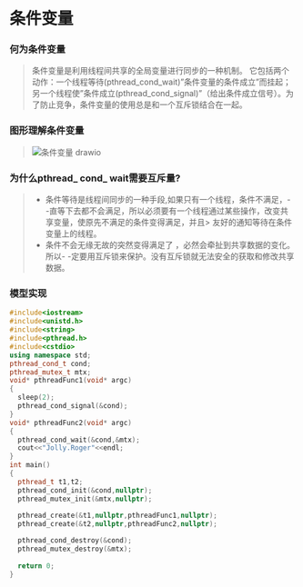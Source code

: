 # 条件变量
### 何为条件变量
> 条件变量是利用线程间共享的全局变量进行同步的一种机制。
> 它包括两个动作：一个线程等待(pthread_cond_wait)”条件变量的条件成立”而挂起；另一个线程使”条件成立(pthread_cond_signal)”（给出条件成立信号）。为了防止竞争，条件变量的使用总是和一个互斥锁结合在一起。
### 图形理解条件变量
> ![条件变量 drawio](https://github.com/Lp700750/Blogs/assets/104414865/dd73eb22-77d9-4582-8216-ccbfae2db34d)
### 为什么pthread_ cond_ wait需要互斥量?
> - 条件等待是线程间同步的一种手段,如果只有一个线程，条件不满足，- -直等下去都不会满足，所以必须要有一个线程通过某些操作，改变共享变量，使原先不满足的条件变得满足，并且> 友好的通知等待在条件变量上的线程。
> - 条件不会无缘无故的突然变得满足了 ，必然会牵扯到共享数据的变化。所以- -定要用互斥锁来保护。没有互斥锁就无法安全的获取和修改共享数据。

### 模型实现
```C++
#include<iostream>
#include<unistd.h>
#include<string>
#include<pthread.h>
#include<cstdio>
using namespace std;
pthread_cond_t cond;
pthread_mutex_t mtx;
void* pthreadFunc1(void* argc)
{
  sleep(2);
  pthread_cond_signal(&cond);
}
void* pthreadFunc2(void* argc)
{
  pthread_cond_wait(&cond,&mtx);
  cout<<"Jolly.Roger"<<endl;
}
int main()
{
  pthread_t t1,t2;
  pthread_cond_init(&cond,nullptr);
  pthread_mutex_init(&mtx,nullptr);
  
  pthread_create(&t1,nullptr,pthreadFunc1,nullptr);
  pthread_create(&t2,nullptr,pthreadFunc2,nullptr);

  pthread_cond_destroy(&cond);
  pthread_mutex_destroy(&mtx);
  
  return 0;
}
```
